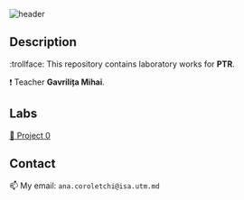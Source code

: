 ![header](https://capsule-render.vercel.app/api?type=waving&color=gradient&height=300&section=header&text=%20PTR&fontSize=90&animation=fadeIn&fontAlignY=38&desc=Corolețchi%20Ana%20FAF%20203)

 
## Description

:trollface:  This repository contains laboratory works for **PTR**.

:exclamation:  Teacher **Gavrilița Mihai**.

## Labs

[:construction: Project 0](https://github.com/Gumball007/PTR-labs/tree/main/project0)

## Contact

:mailbox:  My email: `ana.coroletchi@isa.utm.md`
